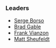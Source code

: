 ### Leaders

* [Serge Borso](mailto:serge.borso@owasp.org)
* [Brad Gable](mailto:brad.gable@owasp.org)
* [Frank Vianzon](mailto:frank.vianzon@owasp.org)
* [Matt Sheufeldt](mailto:matt.shufeldt@owasp.org)
